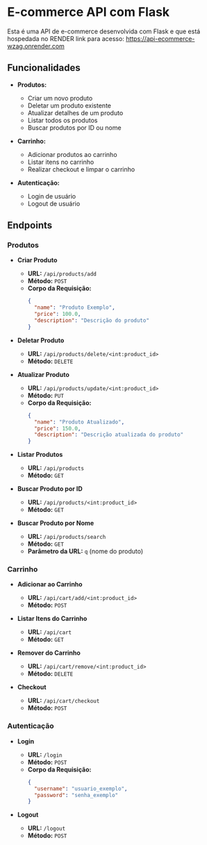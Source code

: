 # E-commerce API com Flask

Esta é uma API de e-commerce desenvolvida com Flask e que está hospedada no RENDER
link para acesso: https://api-ecommerce-wzag.onrender.com

## Funcionalidades

- **Produtos:**
  - Criar um novo produto
  - Deletar um produto existente
  - Atualizar detalhes de um produto
  - Listar todos os produtos
  - Buscar produtos por ID ou nome
  
- **Carrinho:**
  - Adicionar produtos ao carrinho
  - Listar itens no carrinho
  - Realizar checkout e limpar o carrinho

- **Autenticação:**
  - Login de usuário
  - Logout de usuário

## Endpoints

### Produtos

- **Criar Produto**
  - **URL:** `/api/products/add`
  - **Método:** `POST`
  - **Corpo da Requisição:**
    ```json
    {
      "name": "Produto Exemplo",
      "price": 100.0,
      "description": "Descrição do produto"
    }
    ```

- **Deletar Produto**
  - **URL:** `/api/products/delete/<int:product_id>`
  - **Método:** `DELETE`

- **Atualizar Produto**
  - **URL:** `/api/products/update/<int:product_id>`
  - **Método:** `PUT`
  - **Corpo da Requisição:**
    ```json
    {
      "name": "Produto Atualizado",
      "price": 150.0,
      "description": "Descrição atualizada do produto"
    }
    ```

- **Listar Produtos**
  - **URL:** `/api/products`
  - **Método:** `GET`

- **Buscar Produto por ID**
  - **URL:** `/api/products/<int:product_id>`
  - **Método:** `GET`

- **Buscar Produto por Nome**
  - **URL:** `/api/products/search`
  - **Método:** `GET`
  - **Parâmetro da URL:** `q` (nome do produto)

### Carrinho

- **Adicionar ao Carrinho**
  - **URL:** `/api/cart/add/<int:product_id>`
  - **Método:** `POST`

- **Listar Itens do Carrinho**
  - **URL:** `/api/cart`
  - **Método:** `GET`

- **Remover do Carrinho**
  - **URL:** `/api/cart/remove/<int:product_id>`
  - **Método:** `DELETE`

- **Checkout**
  - **URL:** `/api/cart/checkout`
  - **Método:** `POST`

### Autenticação

- **Login**
  - **URL:** `/login`
  - **Método:** `POST`
  - **Corpo da Requisição:**
    ```json
    {
      "username": "usuario_exemplo",
      "password": "senha_exemplo"
    }
    ```

- **Logout**
  - **URL:** `/logout`
  - **Método:** `POST`
